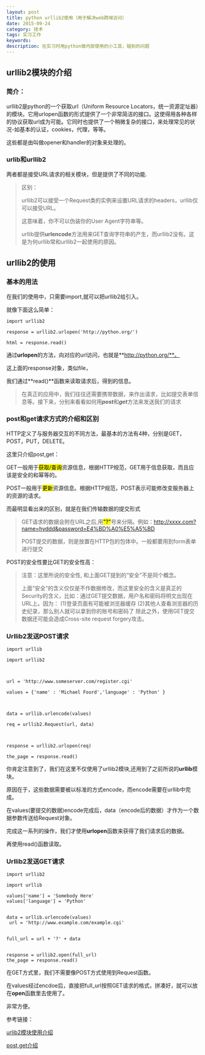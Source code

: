 ```yaml
---
layout: post
title: python urllib2使用（用于解决web跨域访问）
date: 2015-09-24
category: 技术
tags: 实习工作
keywords:
description: 在实习时用python做内部使用的小工具，碰到的问题
---
```




## urllib2模块的介绍

### 简介：

urllib2是python的一个获取url（Uniform Resource Locators，统一资源定址器）的模块。它用urlopen函数的形式提供了一个非常简洁的接口。这使得用各种各样的协议获取url成为可能。它同时也提供了一个稍微复杂的接口，来处理常见的状况-如基本的认证，cookies，代理，等等。

这些都是由叫做opener和handler的对象来处理的。

### urlib和urllib2

两者都是接受URL请求的相关模块，但是提供了不同的功能.



>区别：
>
>urllib2可以接受一个Request类的实例来设置URL请求的headers，urllib仅可以接受URL。
>
>这意味着，你不可以伪装你的User Agent字符串等。
>
>urllib提供**urlencode**方法用来GET查询字符串的产生，而urllib2没有。这是为何urllib常和urllib2一起使用的原因。



## urllib2的使用

### 基本的用法

在我们的使用中，只需要import,就可以把urllib2给引入。

就像下面这么简单：




	import urllib2

	response = urllib2.urlopen('http://python.org/')

	html = response.read()



通过**urlopen**的方法，向对应的url访问，也就是**http://python.org/**。

这上面的response对象，类似file，

我们通过**read()**函数来读取请求后，得到的信息。





>在真正的应用中，我们往往还需要携带数据，来作出请求，比如提交表单信息等。接下来，分别来看看如何用***post***和***get***方法来发送我们的请求



### post和get请求方式的介绍和区别



HTTP定义了与服务器交互的不同方法，最基本的方法有4种，分别是GET，POST，PUT，DELETE。

这里只介绍post,get：

GET一般用于<mark>获取/查询</mark>资源信息，根据HTTP规范，GET用于信息获取，而且应该是安全的和幂等的。

POST一般用于<mark>更新</mark>资源信息。根据HTTP规范，POST表示可能修改变服务器上的资源的请求。



而最明显看出来的区别，就是在我们传输数据的提交形式

>GET请求的数据会附在URL之后,用<mark>"?"</mark>号来分隔。例如：http://xxxx.com?name=hyddd&password=E4%BD%A0%E5%A5%BD
>
>POST提交的数据，则是放置在HTTP包的包体中。一般都要用到form表单进行提交



POST的安全性要比GET的安全性高：

>注意：这里所说的安全性, 和上面GET提到的“安全”不是同个概念。
>
>上面“安全”的含义仅仅是不作数据修改，而这里安全的含义是真正的Security的含义，比如：通过GET提交数据，用户名和密码将明文出现在URL上。因为：
>(1)登录页面有可能被浏览器缓存
>(2)其他人查看浏览器的历史纪录，那么别人就可以拿到你的账号和密码了
>除此之外，使用GET提交数据还可能会造成Cross-site request forgery攻击。



### Urllib2发送POST请求



	import urllib

	import urllib2



	url = 'http://www.someserver.com/register.cgi'

	values = {'name' : 'Michael Foord','language' : 'Python' }



	data = urllib.urlencode(values)

	req = urllib2.Request(url, data)



	response = urllib2.urlopen(req)

	the_page = response.read()







你肯定注意到了，我们在这里不仅使用了urllib2模块,还用到了之前所说的**urllib**模块。

原因在于，这些数据需要被以标准的方式encode，而encode需要在urllib中完成。

在values(要提交的数据)encode完成后，data（encode后的数据）才作为一个数据参数传送给Request对象。



完成这一系列的操作，我们才使用**urlopen**函数来获得了我们请求后的数据。

再使用read()函数读取。



### Urllib2发送GET请求


	import urllib2

	import urllib

	values['name'] = 'Somebody Here'
	values['language'] = 'Python'


	data = urllib.urlencode(values)
	 url = 'http://www.example.com/example.cgi'


	full_url = url + '?' + data


	response = urllib2.open(full_url)
	the_page = response.read()


在GET方式里，我们不需要像POST方式使用到Request函数。

在values经过encdoe后，直接把full_url按照GET请求的格式，拼凑好，就可以放在**open**函数里去使用了。

非常方便。





参考链接：


[urlib2模块使用介绍](http://mxdxm.iteye.com/blog/512728/)

[post,get介绍](http://www.cnblogs.com/hyddd/archive/2009/03/31/1426026.html)

